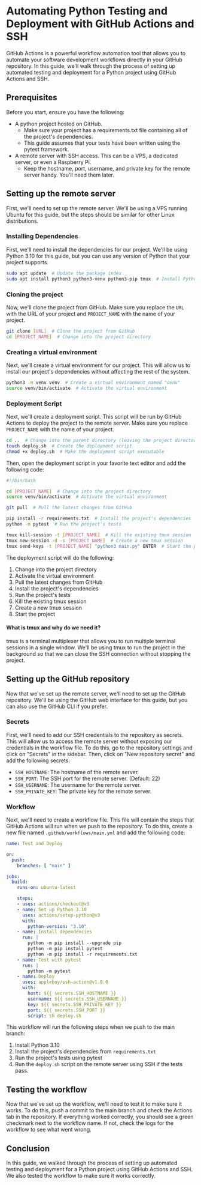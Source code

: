 # Automating Python Testing and Deployment with GitHub Actions and SSH
GitHub Actions is a powerful workflow automation tool that allows you to automate your software development workflows directly in your GitHub repository. In this guide, we'll walk through the process of setting up automated testing and deployment for a Python project using GitHub Actions and SSH.

## Prerequisites
Before you start, ensure you have the following:
- A python project hosted on GitHub.
    - Make sure your project has a requirements.txt file containing all of the project's dependencies.
    - This guide assumes that your tests have been written using the pytest framework.
- A remote server with SSH access. This can be a VPS, a dedicated server, or even a Raspberry Pi.
    - Keep the hostname, port, username, and private key for the remote server handy. You'll need them later.

## Setting up the remote server
First, we'll need to set up the remote server. We'll be using a VPS running Ubuntu for this guide, but the steps should be similar for other Linux distributions.

### Installing Dependencies
First, we'll need to install the dependencies for our project. We'll be using Python 3.10 for this guide, but you can use any version of Python that your project supports.

```bash
sudo apt update  # Update the package index
sudo apt install python3 python3-venv python3-pip tmux  # Install Python 3, venv, pip, and tmux
```

### Cloning the project
Now, we'll clone the project from GitHub. Make sure you replace the `URL` with the URL of your project and `PROJECT_NAME` with the name of your project.

```bash
git clone [URL]  # Clone the project from GitHub
cd [PROJECT_NAME]  # Change into the project directory
```

### Creating a virtual environment
Next, we'll create a virtual environment for our project. This will allow us to install our project's dependencies without affecting the rest of the system.

```bash
python3 -m venv venv  # Create a virtual environment named "venv"
source venv/bin/activate  # Activate the virtual environment
```

### Deployment Script
Next, we'll create a deployment script. This script will be run by GitHub Actions to deploy the project to the remote server. Make sure you replace `PROJECT_NAME` with the name of your project.

```bash
cd ..  # Change into the parent directory (leaving the project directory)
touch deploy.sh  # Create the deployment script
chmod +x deploy.sh  # Make the deployment script executable
```

Then, open the deployment script in your favorite text editor and add the following code:

```bash
#!/bin/bash

cd [PROJECT_NAME]  # Change into the project directory
source venv/bin/activate  # Activate the virtual environment

git pull  # Pull the latest changes from GitHub

pip install -r requirements.txt  # Install the project's dependencies
python -m pytest  # Run the project's tests

tmux kill-session -t [PROJECT_NAME]  # Kill the existing tmux session
tmux new-session -d -s [PROJECT_NAME]  # Create a new tmux session
tmux send-keys -t [PROJECT_NAME] "python3 main.py" ENTER  # Start the project
```

The deployment script will do the following:
1) Change into the project directory
2) Activate the virtual environment
3) Pull the latest changes from GitHub
4) Install the project's dependencies
5) Run the project's tests
6) Kill the existing tmux session
7) Create a new tmux session
8) Start the project

#### What is tmux and why do we need it?
tmux is a terminal multiplexer that allows you to run multiple terminal sessions in a single window. We'll be using tmux to run the project in the background so that we can close the SSH connection without stopping the project.

## Setting up the GitHub repository
Now that we've set up the remote server, we'll need to set up the GitHub repository. We'll be using the GitHub web interface for this guide, but you can also use the GitHub CLI if you prefer.

### Secrets
First, we'll need to add our SSH credentials to the repository as secrets. This will allow us to access the remote server without exposing our credentials in the workflow file. To do this, go to the repository settings and click on "Secrets" in the sidebar. Then, click on "New repository secret" and add the following secrets:
- `SSH_HOSTNAME`: The hostname of the remote server.
- `SSH_PORT`: The SSH port for the remote server. (Default: 22)
- `SSH_USERNAME`: The username for the remote server.
- `SSH_PRIVATE_KEY`: The private key for the remote server.

### Workflow
Next, we'll need to create a workflow file. This file will contain the steps that GitHub Actions will run when we push to the repository. To do this, create a new file named `.github/workflows/main.yml` and add the following code:

```yaml
name: Test and Deploy

on:
  push:
    branches: [ "main" ]

jobs:
  build:
    runs-on: ubuntu-latest

    steps:
    - uses: actions/checkout@v3
    - name: Set up Python 3.10
      uses: actions/setup-python@v3
      with:
        python-version: "3.10"
    - name: Install dependencies
      run: |
        python -m pip install --upgrade pip
        python -m pip install pytest
        python -m pip install -r requirements.txt
    - name: Test with pytest
      run: |
        python -m pytest
    - name: Deploy
      uses: appleboy/ssh-action@v1.0.0
      with:
        host: ${{ secrets.SSH_HOSTNAME }}
        username: ${{ secrets.SSH_USERNAME }}
        key: ${{ secrets.SSH_PRIVATE_KEY }}
        port: ${{ secrets.SSH_PORT }}
        script: sh deploy.sh
```

This workflow will run the following steps when we push to the main branch:
1) Install Python 3.10
2) Install the project's dependencies from `requirements.txt`
3) Run the project's tests using pytest
4) Run the `deploy.sh` script on the remote server using SSH if the tests pass.

## Testing the workflow
Now that we've set up the workflow, we'll need to test it to make sure it works. To do this, push a commit to the main branch and check the Actions tab in the repository. If everything worked correctly, you should see a green checkmark next to the workflow name. If not, check the logs for the workflow to see what went wrong.

## Conclusion
In this guide, we walked through the process of setting up automated testing and deployment for a Python project using GitHub Actions and SSH. We also tested the workflow to make sure it works correctly.